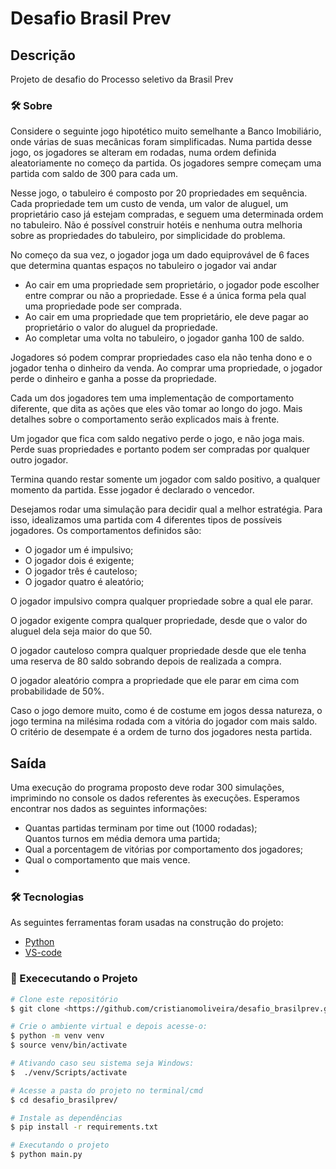 # Desafio Brasil Prev
## Descrição
<p align="left"> Projeto de desafio do Processo seletivo da Brasil Prev</p>

### 🛠 Sobre


<p>Considere o seguinte jogo hipotético muito semelhante a Banco Imobiliário, onde várias de suas mecânicas foram simplificadas. Numa partida desse jogo, os jogadores se alteram em rodadas, numa ordem definida aleatoriamente no começo da partida. Os jogadores sempre começam uma partida com saldo de 300 para cada um.</p>

<p>Nesse jogo, o tabuleiro é composto por 20 propriedades em sequência. Cada propriedade tem um custo de venda, um valor de aluguel, um proprietário caso já estejam compradas, e seguem uma determinada ordem no tabuleiro. Não é possível construir hotéis e nenhuma outra melhoria sobre as propriedades do tabuleiro, por simplicidade do problema.</p> 
<p>No começo da sua vez, o jogador joga um dado equiprovável de 6 faces que determina quantas espaços no tabuleiro o jogador vai andar
</p>

<ul>

<li>Ao cair em uma propriedade sem proprietário, o jogador pode escolher entre comprar ou não a
propriedade. Esse é a única forma pela qual uma propriedade pode ser comprada.</li>
<li>Ao cair em uma propriedade que tem proprietário, ele deve pagar ao proprietário o valor do aluguel da
propriedade.</li>
<li>Ao completar uma volta no tabuleiro, o jogador ganha 100 de saldo.</li>

</ul>

<p>Jogadores só podem comprar propriedades caso ela não tenha dono e o jogador tenha o dinheiro da venda.
Ao comprar uma propriedade, o jogador perde o dinheiro e ganha a posse da propriedade.</p>
<p>Cada um dos jogadores tem uma implementação de comportamento diferente, que dita as ações que eles
vão tomar ao longo do jogo. Mais detalhes sobre o comportamento serão explicados mais à frente.</p>
<p>Um jogador que fica com saldo negativo perde o jogo, e não joga mais. Perde suas propriedades e portanto podem ser compradas por qualquer outro jogador.</p>
<p>Termina quando restar somente um jogador com saldo positivo, a qualquer momento da partida. Esse jogador é declarado o vencedor.</p>
<p>Desejamos rodar uma simulação para decidir qual a melhor estratégia. Para isso, idealizamos uma partida
com 4 diferentes tipos de possíveis jogadores. Os comportamentos definidos são:</p>

<ul>
<li>O jogador um é impulsivo;
</li>
<li>O jogador dois é exigente;
</li>
<li>O jogador três é cauteloso;
</li>
<li>O jogador quatro é aleatório;
</li>
</ul>
<p>O jogador impulsivo compra qualquer propriedade sobre a qual ele parar.</p>
<p>O jogador exigente compra qualquer propriedade, desde que o valor do aluguel dela seja maior do que 50.</p>
<p>O jogador cauteloso compra qualquer propriedade desde que ele tenha uma reserva de 80 saldo sobrando
depois de realizada a compra.</p>
<p>O jogador aleatório compra a propriedade que ele parar em cima com probabilidade de 50%.</p>
<p>Caso o jogo demore muito, como é de costume em jogos dessa natureza, o jogo termina na milésima rodada com a vitória do jogador com mais saldo. O critério de desempate é a ordem de turno dos jogadores nesta
partida.</p>
<h2>Saída</h2>
<p>Uma execução do programa proposto deve rodar 300 simulações, imprimindo no console os dados referentes
às execuções. Esperamos encontrar nos dados as seguintes informações:</p>
<ul>
<li>Quantas partidas terminam por
time out (1000 rodadas);
</li>Quantos turnos em média demora uma partida;
<li>Qual a porcentagem de vitórias por comportamento dos jogadores;
</li>
<li>Qual o comportamento que mais vence.
</li>
<li>
</li>
</ul>

### 🛠 Tecnologias

As seguintes ferramentas foram usadas na construção do projeto:

- [Python](https://www.python.org/)
- [VS-code](https://code.visualstudio.com/)

### 🎲 Exececutando o Projeto

```bash
# Clone este repositório
$ git clone <https://github.com/cristianomoliveira/desafio_brasilprev.git>

# Crie o ambiente virtual e depois acesse-o:
$ python -m venv venv
$ source venv/bin/activate

# Ativando caso seu sistema seja Windows:
$  ./venv/Scripts/activate

# Acesse a pasta do projeto no terminal/cmd
$ cd desafio_brasilprev/

# Instale as dependências
$ pip install -r requirements.txt

# Executando o projeto
$ python main.py

```